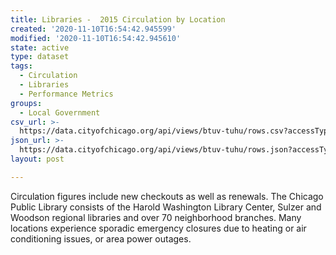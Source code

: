 ```yaml
---
title: Libraries -  2015 Circulation by Location
created: '2020-11-10T16:54:42.945599'
modified: '2020-11-10T16:54:42.945610'
state: active
type: dataset
tags:
  - Circulation
  - Libraries
  - Performance Metrics
groups:
  - Local Government
csv_url: >-
  https://data.cityofchicago.org/api/views/btuv-tuhu/rows.csv?accessType=DOWNLOAD
json_url: >-
  https://data.cityofchicago.org/api/views/btuv-tuhu/rows.json?accessType=DOWNLOAD
layout: post

---
```

Circulation figures include new checkouts as well as renewals. The Chicago Public Library consists of the Harold Washington Library Center, Sulzer and Woodson regional libraries and over 70 neighborhood branches. Many locations experience sporadic emergency closures due to heating or air conditioning issues, or area power outages.
